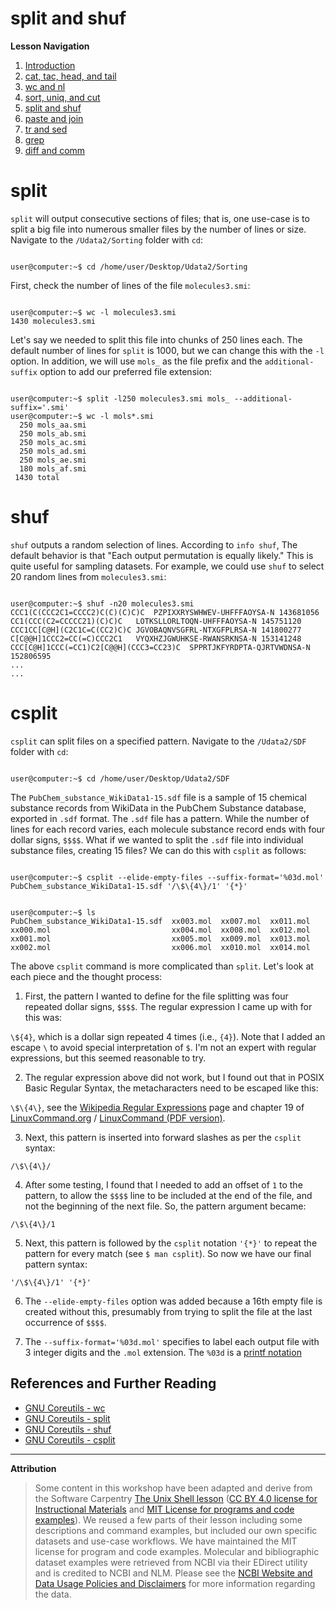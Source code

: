 # split and shuf

**Lesson Navigation**

  1. [Introduction](https://github.com/vfscalfani/UALIB_Workshops/blob/master/02_Unix2_fall_2021/01_Unix2_Introduction.md)
  2. [cat, tac, head, and tail](https://github.com/vfscalfani/UALIB_Workshops/blob/master/02_Unix2_fall_2021/02_Unix2_cat_tac_head_tail.md)
  3. [wc and nl](https://github.com/vfscalfani/UALIB_Workshops/blob/master/02_Unix2_fall_2021/03_Unix2_wc_and_nl.md)
  4. [sort, uniq, and cut](https://github.com/vfscalfani/UALIB_Workshops/blob/master/02_Unix2_fall_2021/04_Unix2_sort_uniq_cut.md)
  5. [split and shuf](https://github.com/vfscalfani/UALIB_Workshops/blob/master/02_Unix2_fall_2021/05_Unix2_split_and_shuf.md)
  6. [paste and join](https://github.com/vfscalfani/UALIB_Workshops/blob/master/02_Unix2_fall_2021/06_Unix2_paste_and_join.md)
  7. [tr and sed](https://github.com/vfscalfani/UALIB_Workshops/blob/master/02_Unix2_fall_2021/07_Unix2_tr_and_sed.md)
  8. [grep](https://github.com/vfscalfani/UALIB_Workshops/blob/master/02_Unix2_fall_2021/08_Unix2_grep.md)
  9. [diff and comm](https://github.com/vfscalfani/UALIB_Workshops/blob/master/02_Unix2_fall_2021/09_Unix2_diff_and_comm.md)


# split

`split` will output consecutive sections of files; that is, one use-case is to split a big file into numerous smaller files by the number of lines or size. Navigate to the `/Udata2/Sorting` folder with `cd`:

```console

user@computer:~$ cd /home/user/Desktop/Udata2/Sorting

```

First, check the number of lines of the file `molecules3.smi`:

```console

user@computer:~$ wc -l molecules3.smi
1430 molecules3.smi
```

Let's say we needed to split this file into chunks of 250 lines each. The default number of lines for `split` is 1000, but we can change this with the `-l` option. In addition, we will use `mols_` as the file prefix and the `additional-suffix` option to add our preferred file extension:

```console

user@computer:~$ split -l250 molecules3.smi mols_ --additional-suffix='.smi'
user@computer:~$ wc -l mols*.smi
  250 mols_aa.smi
  250 mols_ab.smi
  250 mols_ac.smi
  250 mols_ad.smi
  250 mols_ae.smi
  180 mols_af.smi
 1430 total
```

# shuf

`shuf` outputs a random selection of lines. According to `info shuf`, The default behavior is that "Each output permutation is equally likely." This is quite useful for sampling datasets. For example, we could use `shuf` to select 20 random lines from `molecules3.smi`:

```console

user@computer:~$ shuf -n20 molecules3.smi
CCC1(C(CCC2C1=CCCC2)C(C)(C)C)C	PZPIXXRYSWHWEV-UHFFFAOYSA-N	143681056
CC1(CCC(C2=CCCCC21)(C)C)C	LOTKSLLORLTOQN-UHFFFAOYSA-N	145751120
CCC1CC[C@H](C2C1C=C(CC2)C)C	JGVOBAQNVSGFRL-NTXGFPLRSA-N	141800277
C[C@@H]1CCC2=CC(=C)CCC2C1	VYQXHZJGWUHKSE-RWANSRKNSA-N	153141248
CCC[C@H]1CCC(=CC1)C2[C@@H](CCC3=CC23)C	SPPRTJKFYRDPTA-QJRTVWDNSA-N	152806595
...
...

```

# csplit

`csplit` can split files on a specified pattern. Navigate to the `/Udata2/SDF` folder with `cd`:

```console

user@computer:~$ cd /home/user/Desktop/Udata2/SDF

```

The `PubChem_substance_WikiData1-15.sdf` file is a sample of 15 chemical substance records from WikiData in the PubChem Substance database, exported in `.sdf` format. The `.sdf` file has a pattern. While the number of lines for each record varies, each molecule substance record ends with four dollar signs, `$$$$`. What if we wanted to split the `.sdf` file into individual substance files, creating 15 files? We can do this with `csplit` as follows:


```console

user@computer:~$ csplit --elide-empty-files --suffix-format='%03d.mol' PubChem_substance_WikiData1-15.sdf '/\$\{4\}/1' '{*}'
```

```console

user@computer:~$ ls
PubChem_substance_WikiData1-15.sdf  xx003.mol  xx007.mol  xx011.mol
xx000.mol                           xx004.mol  xx008.mol  xx012.mol
xx001.mol                           xx005.mol  xx009.mol  xx013.mol
xx002.mol                           xx006.mol  xx010.mol  xx014.mol
```

The above `csplit` command is more complicated than `split`. Let's look at each piece and the thought process:

1. First, the pattern I wanted to define for the file splitting was four repeated dollar signs, `$$$$`. The regular expression I came up with for this was:

`\${4}`, which is a dollar sign repeated 4 times (i.e., `{4}`). Note that I added an escape `\` to avoid special interpretation of `$`. I'm not an expert with regular expressions, but this seemed reasonable to try.

2. The regular expression above did not work, but I found out that in POSIX Basic Regular Syntax, the metacharacters need to be escaped like this:

`\$\{4\}`, see the [Wikipedia Regular Expressions](https://en.wikipedia.org/wiki/Regular_expression) page and chapter 19 of [LinuxCommand.org](http://linuxcommand.org/) / [LinuxCommand (PDF version)](https://sourceforge.net/projects/linuxcommand/files/TLCL/19.01/TLCL-19.01.pdf).

3. Next, this pattern is inserted into forward slashes as per the `csplit` syntax:

`/\$\{4\}/`

4. After some testing, I found that I needed to add an offset of `1` to the pattern, to allow the `$$$$` line to be included at the end of the file, and not the beginning of the next file. So, the pattern argument became:

`/\$\{4\}/1`

5. Next, this pattern is followed by the `csplit` notation `'{*}'` to repeat the pattern for every match (see `$ man csplit`). So now we have our final pattern syntax:

`'/\$\{4\}/1' '{*}'`

6. The `--elide-empty-files` option was added because a 16th empty file is created without this, presumably from trying to split the file at the last occurrence of `$$$$`.

7. The `--suffix-format='%03d.mol'` specifies to label each output file with 3 integer digits and the `.mol` extension. The `%03d` is a [printf notation](https://www.gnu.org/software/libc/manual/html_node/Formatted-Output.html)

## References and Further Reading

* [GNU Coreutils - wc](https://www.gnu.org/software/coreutils/manual/coreutils.html#wc-invocation)
* [GNU Coreutils - split](https://www.gnu.org/software/coreutils/manual/coreutils.html#split-invocation)
* [GNU Coreutils - shuf](https://www.gnu.org/software/coreutils/manual/coreutils.html#shuf-invocation)
* [GNU Coreutils - csplit](https://www.gnu.org/software/coreutils/manual/coreutils.html#csplit-invocation)

---

**Attribution**

> Some content in this workshop have been adapted and derive from the Software Carpentry [The Unix Shell lesson](https://software-carpentry.org/lessons/) ([CC BY 4.0 license for Instructional Materials](http://swcarpentry.github.io/shell-novice/LICENSE.html) and [MIT License for programs and code examples](http://swcarpentry.github.io/shell-novice/LICENSE.html)). We reused a few parts of their lesson including some descriptions and command examples, but included our own specific datasets and use-case workflows. We have maintained the MIT license for program and code examples. Molecular and bibliographic dataset examples were retrieved from NCBI via their EDirect utility and is credited to NCBI and NLM. Please see the [NCBI Website and Data Usage Policies and Disclaimers](https://www.ncbi.nlm.nih.gov/home/about/policies/) for more information regarding the data.

